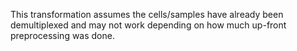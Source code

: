 This transformation assumes the cells/samples have already been demultiplexed
and may not work depending on how much up-front preprocessing was done.
